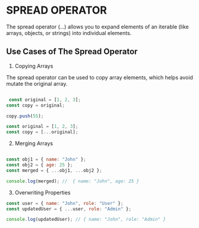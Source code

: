 # SPREAD OPERATOR

The spread operator (...) allows you to expand elements of an iterable (like arrays, objects, or strings) into individual elements.

## Use Cases of The Spread Operator

1. Copying Arrays

The spread operator can be used to copy array elements, which helps avoid mutate the original array.

```js

 const original = [1, 2, 3];
const copy = original;

copy.push(55);
```

```js
const original = [1, 2, 3];
const copy = [...original];
```

2. Merging Arrays

```js

const obj1 = { name: "John" };
const obj2 = { age: 25 };
const merged = { ...obj1, ...obj2 };

console.log(merged); //  { name: "John", age: 25 }
```

3. Overwriting Properties

```js
const user = { name: "John", role: "User" };
const updatedUser = { ...user, role: "Admin" };

console.log(updatedUser); // { name: "John", role: "Admin" }
```